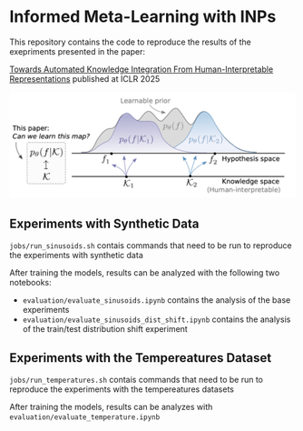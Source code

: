 # Informed Meta-Learning with INPs

This repository contains the code to reproduce the results of the exepriments presented in the paper:

[Towards Automated Knowledge Integration From Human-Interpretable Representations](https://openreview.net/forum?id=NTHMw8S1Ow) published at ICLR 2025

<img src="https://github.com/kasia-kobalczyk/informed-meta-learning/blob/main/figure1.png?raw=true" width="800"/>

## Experiments with Synthetic Data
`jobs/run_sinusoids.sh` contais commands that need to be run to reproduce the experiments with synthetic data 

After training the models, results can be analyzed with the following two notebooks:
- `evaluation/evaluate_sinusoids.ipynb` contains the analysis of the base experiments 
- `evaluation/evaluate_sinusoids_dist_shift.ipynb` contains the analysis of the train/test distribution shift experiment

## Experiments with the Tempereatures Dataset
`jobs/run_temperatures.sh` contais commands that need to be run to reproduce the experiments with the tempereatures datasets 

After training the models, results can be analyzes with `evaluation/evaluate_temperature.ipynb`

